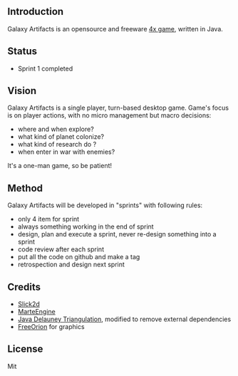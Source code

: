 ## Introduction

Galaxy Artifacts is an opensource and freeware [4x game](http://en.wikipedia.org/wiki/4X]), written in Java.

## Status

* Sprint 1 completed

## Vision

Galaxy Artifacts is a single player, turn-based desktop game.
Game's focus is on player actions, with no micro management but macro decisions:
* where and when explore?
* what kind of planet colonize?
* what kind of research do ?
* when enter in war with enemies?

It's a one-man game, so be patient! 


## Method

Galaxy Artifacts will be developed in "sprints" with following rules:
* only 4 item for sprint
* always something working in the end of sprint
* design, plan and execute a sprint, never re-design something into a sprint
* code review after each sprint
* put all the code on github and make a tag 
* retrospection and design next sprint


## Credits
* [Slick2d](http://slick2d.org/)
* [MarteEngine](https://github.com/Gornova/MarteEngine/)
* [Java Delauney Triangulation](https://github.com/hugebdu/jdt-refactored), modified to remove external dependencies
* [FreeOrion](http://www.freeorion.org) for graphics

## License

Mit
